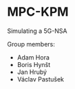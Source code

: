 # MPC-KPM
Simulating a 5G-NSA

Group members:
* Adam Hora
* Boris Hynšt
* Jan Hrubý
* Václav Pastušek
